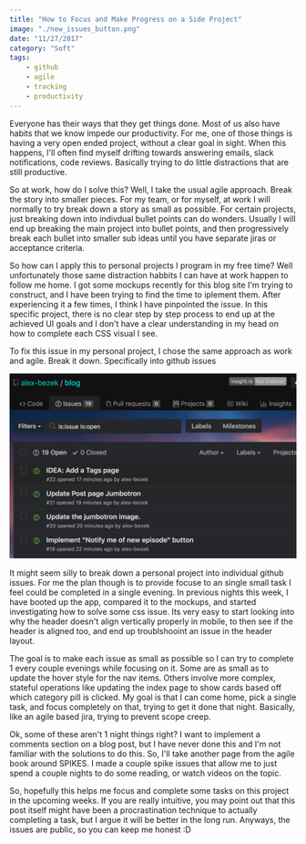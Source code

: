 ```yaml
---
title: "How to Focus and Make Progress on a Side Project"
image: "./new_issues_button.png"
date: "11/27/2017"
category: "Soft"
tags:
    - github
    - agile
    - tracking
    - productivity
---
```


Everyone has their ways that they get things done. Most of us also have habits that we know impede our productivity. For me, one of those things is having a very open ended project, without a clear goal in sight. When this happens, I'll often find myself drifting towards answering emails, slack notifications, code reviews. Basically trying to do little distractions that are still productive.

So at work, how do I solve this? Well, I take the usual agile approach. Break the story into smaller pieces. For my team, or for myself, at work I will normally to try break down a story as small as possible. For certain projects, just breaking down into indivdual bullet points can do wonders. Usually I will end up breaking the main project into bullet points, and then progressively break each bullet into smaller sub ideas until you have separate jiras or acceptance criteria.

So how can I apply this to personal projects I program in my free time? Well unfortunately those same distraction habbits I can have at work happen to follow me home. I got some mockups recently for this blog site I'm trying to construct, and I have been trying to find the time to iplement them. After experiencing it a few times, I think I have pinpointed the issue. In this specific project, there is no clear step by step process to end up at the achieved UI goals and I don't have a clear understanding in my head on how to complete each CSS visual I see.

To fix this issue in my personal project, I chose the same approach as work and agile. Break it down. Specifically into github issues

![Github Issues](./new-github-issues.png)

It might seem silly to break down a personal project into individual github issues. For me the plan though is to provide focuse to an single small task I feel could be completed in a single evening. In previous nights this week, I have booted up the app, compared it to the mockups, and started investigating how to solve some css issue. Its very easy to start looking into why the header doesn't align vertically properly in mobile, to then see if the header is aligned too, and end up troublshooint an issue in the header layout.

The goal is to make each issue as small as possible so I can try to complete 1 every couple evenings while focusing on it. Some are as small as to update the hover style for the nav items. Others involve more complex, stateful operations like updating the index page to show cards based off which category pill is clicked. My goal is that I can come home, pick a single task, and focus completely on that, trying to get it done that night. Basically, like an agile based jira, trying to prevent scope creep.

Ok, some of these aren't 1 night things right? I want to implement a comments section on a blog post, but I have never done this and I'm not familiar with the solutions to do this. So, I'll take another page from the agile book around SPIKES. I made a couple spike issues that allow me to just spend a couple nights to do some reading, or watch videos on the topic.

So, hopefully this helps me focus and complete some tasks on this project in the upcoming weeks. If you are really intuitive, you may point out that this post itself might have been a procrastination technique to actually completing a task, but I argue it will be better in the long run. Anyways, the issues are public, so you can keep me honest :D